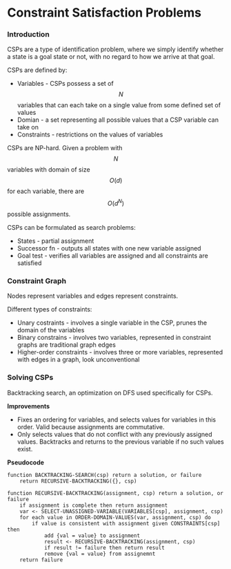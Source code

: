 # Constraint Satisfaction Problems

### Introduction

CSPs are a type of identification problem, where we simply identify whether a state is a goal state or not, with no regard to how we arrive at that goal.

CSPs are defined by:

- Variables - CSPs possess a set of $$N$$ variables that can each take on a single value from some defined set of values
- Domian -  a set representing all possible values that a CSP variable can take on
- Constraints - restrictions on the values of variables

CSPs are NP-hard. Given a problem with $$N$$ variables with domain of size $$O(d)$$  for
each variable, there are $$O(d^N)$$ possible assignments. 

CSPs can be formulated as search problems:

- States - partial assignment
- Successor fn - outputs all states with one new variable assigned
- Goal test - verifies all variables are assigned and all constraints are satisfied



### Constraint Graph

Nodes represent variables and edges represent constraints.

Different types of constraints:

- Unary costraints - involves a single variable in the CSP, prunes the domain of the variables
- Binary constrains - involves two variables, represented in constraint graphs are traditional graph edges 
- Higher-order constraints - involves three or more variables, represented with edges in a graph, look unconventional



### Solving CSPs

Backtracking search, an optimization on DFS used specifically for CSPs.

**Improvements**

- Fixes an ordering for variables, and selects values for variables in this order. Valid because assignments are commutative.
- Only selects values that do not conflict with any previously assigned values. Backtracks and returns to the previous variable if no such values exist.

**Pseudocode**

```
function BACKTRACKING-SEARCH(csp) return a solution, or failure
	return RECURSIVE-BACKTRACKING({}, csp)

function RECURSIVE-BACKTRACKING(assignment, csp) return a solution, or failure
	if assignment is complete then return assignment
	var <- SELECT-UNASSIGNED-VARIABLE(VARIABLES[csp], assignment, csp)
	for each value in ORDER-DOMAIN-VALUES(var, assignment, csp) do
		if value is consistent with assignment given CONSTRAINTS[csp] then 
			add {val = value} to assignment
			result <- RECURSIVE-BACKTRACKING(assignment, csp)
			if result != failure then return result
			remove {val = value} from assignemnt
	return failure
```















